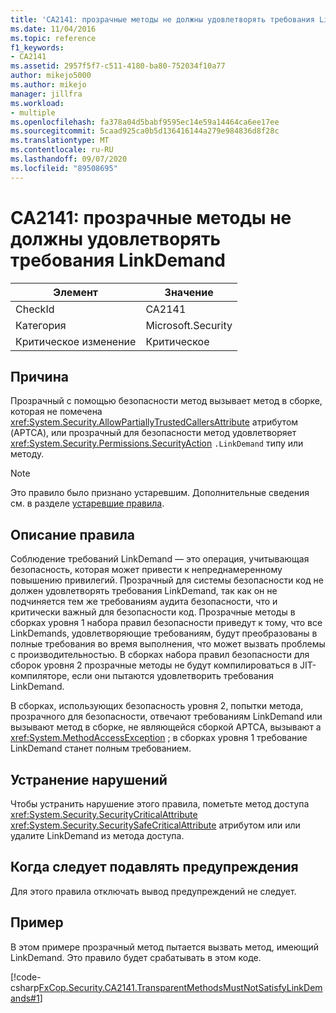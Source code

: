 ```yaml
---
title: 'CA2141: прозрачные методы не должны удовлетворять требования LinkDemand'
ms.date: 11/04/2016
ms.topic: reference
f1_keywords:
- CA2141
ms.assetid: 2957f5f7-c511-4180-ba80-752034f10a77
author: mikejo5000
ms.author: mikejo
manager: jillfra
ms.workload:
- multiple
ms.openlocfilehash: fa378a04d5babf9595ec14e59a14464ca6ee17ee
ms.sourcegitcommit: 5caad925ca0b5d136416144a279e984836d8f28c
ms.translationtype: MT
ms.contentlocale: ru-RU
ms.lasthandoff: 09/07/2020
ms.locfileid: "89508695"
---
```

# <a name="ca2141transparent-methods-must-not-satisfy-linkdemands"></a>CA2141: прозрачные методы не должны удовлетворять требования LinkDemand

|Элемент|Значение|
|-|-|
|CheckId|CA2141|
|Категория|Microsoft.Security|
|Критическое изменение|Критическое|

## <a name="cause"></a>Причина
Прозрачный с помощью безопасности метод вызывает метод в сборке, которая не помечена <xref:System.Security.AllowPartiallyTrustedCallersAttribute> атрибутом (APTCA), или прозрачный для безопасности метод удовлетворяет <xref:System.Security.Permissions.SecurityAction> `.LinkDemand` типу или методу.

> [!NOTE]
> Это правило было признано устаревшим. Дополнительные сведения см. в разделе [устаревшие правила](fxcop-unported-deprecated-rules.md).

## <a name="rule-description"></a>Описание правила
Соблюдение требований LinkDemand — это операция, учитывающая безопасность, которая может привести к непреднамеренному повышению привилегий. Прозрачный для системы безопасности код не должен удовлетворять требования LinkDemand, так как он не подчиняется тем же требованиям аудита безопасности, что и критически важный для безопасности код. Прозрачные методы в сборках уровня 1 набора правил безопасности приведут к тому, что все LinkDemands, удовлетворяющие требованиям, будут преобразованы в полные требования во время выполнения, что может вызвать проблемы с производительностью. В сборках набора правил безопасности для сборок уровня 2 прозрачные методы не будут компилироваться в JIT-компиляторе, если они пытаются удовлетворить требования LinkDemand.

В сборках, использующих безопасность уровня 2, попытки метода, прозрачного для безопасности, отвечают требованиям LinkDemand или вызывают метод в сборке, не являющейся сборкой APTCA, вызывают a <xref:System.MethodAccessException> ; в сборках уровня 1 требование LinkDemand станет полным требованием.

## <a name="how-to-fix-violations"></a>Устранение нарушений
Чтобы устранить нарушение этого правила, пометьте метод доступа <xref:System.Security.SecurityCriticalAttribute> <xref:System.Security.SecuritySafeCriticalAttribute> атрибутом или или удалите LinkDemand из метода доступа.

## <a name="when-to-suppress-warnings"></a>Когда следует подавлять предупреждения
Для этого правила отключать вывод предупреждений не следует.

## <a name="example"></a>Пример
В этом примере прозрачный метод пытается вызвать метод, имеющий LinkDemand. Это правило будет срабатывать в этом коде.

[!code-csharp[FxCop.Security.CA2141.TransparentMethodsMustNotSatisfyLinkDemands#1](../code-quality/codesnippet/CSharp/ca2141-transparent-methods-must-not-satisfy-linkdemands_1.cs)]
